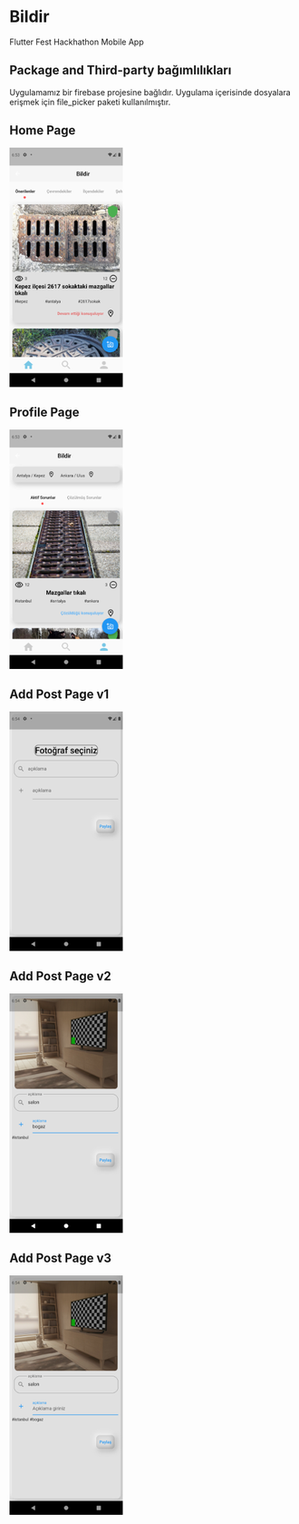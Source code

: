 # Bildir

Flutter Fest Hackhathon Mobile App

## Package and Third-party bağımlılıkları

Uygulamamız bir firebase projesine bağlıdır. Uygulama içerisinde dosyalara erişmek için
file_picker paketi kullanılmıştır.

## Home Page

<img src="https://github.com/hakandindis/Bildir/blob/main/github-img/home.png" width="200">

## Profile Page

<img src="https://github.com/hakandindis/Bildir/blob/main/github-img/profil.png" width="200">

## Add Post Page v1

<img src="https://github.com/hakandindis/Bildir/blob/main/github-img/addPost_v1.png" width="200">

## Add Post Page v2

<img src="https://github.com/hakandindis/Bildir/blob/main/github-img/addPost_v2.png" width="200">

## Add Post Page v3

<img src="https://github.com/hakandindis/Bildir/blob/main/github-img/addPost_v3.png" width="200">
